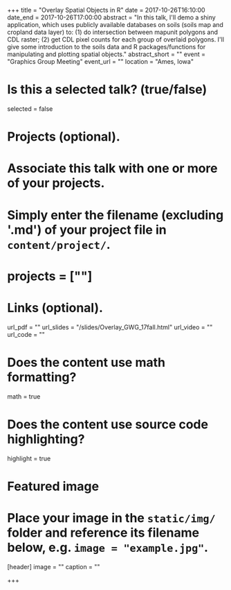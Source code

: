 +++
title = "Overlay Spatial Objects in R"
date = 2017-10-26T16:10:00
date_end = 2017-10-26T17:00:00
abstract = "In this talk, I'll demo a shiny application, which uses publicly available databases on soils (soils map and cropland data layer) to: (1) do intersection between mapunit polygons and CDL raster; (2) get CDL pixel counts for each group of overlaid polygons. I'll give some introduction to the soils data and R packages/functions for manipulating and plotting spatial objects."
abstract_short = ""
event = "Graphics Group Meeting"
event_url = ""
location = "Ames, Iowa"

# Is this a selected talk? (true/false)
selected = false

# Projects (optional).
#   Associate this talk with one or more of your projects.
#   Simply enter the filename (excluding '.md') of your project file in `content/project/`.
# projects = [""]

# Links (optional).
url_pdf = ""
url_slides = "/slides/Overlay_GWG_17fall.html"
url_video = ""
url_code = ""

# Does the content use math formatting?
math = true

# Does the content use source code highlighting?
highlight = true

# Featured image
# Place your image in the `static/img/` folder and reference its filename below, e.g. `image = "example.jpg"`.
[header]
image = ""
caption = ""

+++
